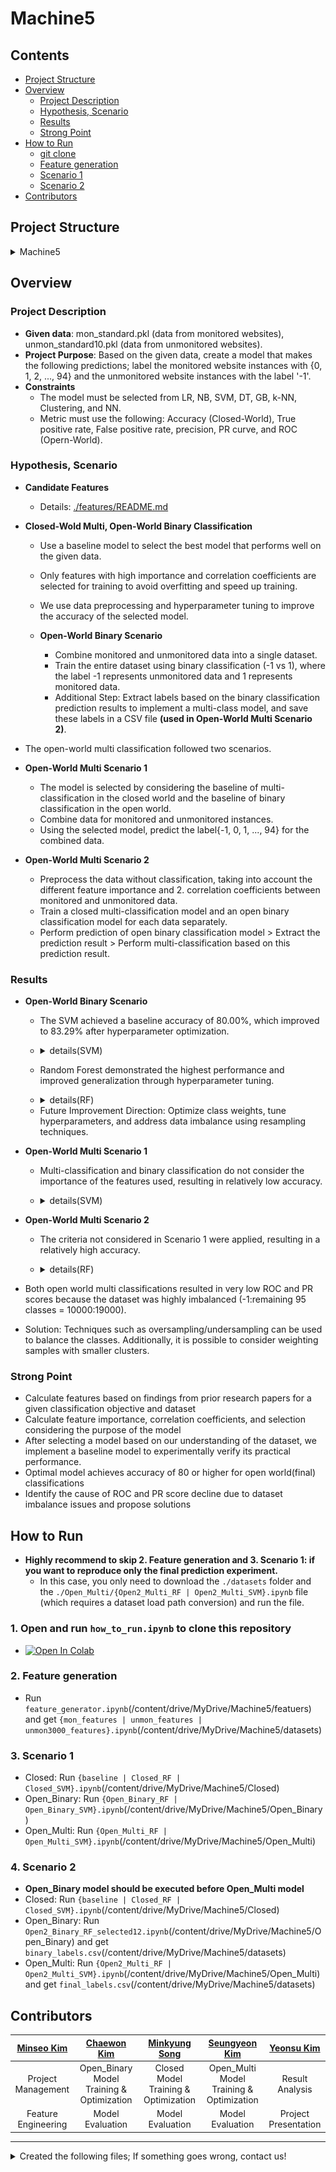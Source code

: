 # Machine5





## Contents
* [Project Structure](#project-structure)  
* [Overview](#overview)  
  * [Project Description](#project-description)  
  * [Hypothesis, Scenario](#hypothesis-scenario)  
  * [Results](#results)  
  * [Strong Point](#strong-point)  
* [How to Run](#how-to-run)   
  * [git clone](#1-open-and-run-how_to_runipynb-to-clone-this-repository)  
  * [Feature generation](#2-feature-generation)  
  * [Scenario 1](#3-scenario-1)  
  * [Scenario 2](#4-scenario-2)   
* [Contributors](#contributors)  





## Project Structure

<details>
<summary>Machine5</summary>
<div markdown="1">

  ```
📦Machine5
 ┣ 📂Closed
 ┃ ┣ 📜Closed_RF.ipynb
 ┃ ┣ 📜Closed_RF_old .ipynb
 ┃ ┣ 📜Closed_RF_selected10.ipynb
 ┃ ┣ 📜Closed_SVM.ipynb
 ┃ ┣ 📜Closed_SVM_old.ipynb
 ┃ ┗ 📜baseline.ipynb
 ┣ 📂Open_Binary
 ┃ ┣ 📂baseline
 ┃ ┃ ┗ 📜Open_Binary_KNN.ipynb
 ┃ ┣ 📜Open2_Binary_RF_selected12.ipynb
 ┃ ┣ 📜Open2_Binary_RF_selected6.ipynb
 ┃ ┣ 📜Open_Binary_RF.ipynb
 ┃ ┗ 📜Open_Binary_SVM.ipynb
 ┣ 📂Open_Multi
 ┃ ┣ 📜Open2_Multi_RF.ipynb
 ┃ ┣ 📜Open2_Multi_SVM.ipynb
 ┃ ┣ 📜Open_Multi_RF.ipynb
 ┃ ┗ 📜Open_Multi_SVM.ipynb
 ┣ 📂datasets
 ┃ ┣ 📜binary_labels.csv
 ┃ ┣ 📜final_labels.csv
 ┃ ┣ 📜mon_features.csv
 ┃ ┣ 📜mon_features_old.csv
 ┃ ┣ 📜mon_labels.csv
 ┃ ┣ 📜unmon3000_features.csv
 ┃ ┣ 📜unmon3000_features_old.csv
 ┃ ┣ 📜unmon_features.csv
 ┃ ┗ 📜unmon_features_old.csv
 ┣ 📂features
 ┃ ┣ 📂feature_information
 ┃ ┃ ┣ 📜combined_feature_information.ipynb
 ┃ ┃ ┣ 📜comimage.png
 ┃ ┃ ┣ 📜comimage2.png
 ┃ ┃ ┣ 📜mon_feature_information.ipynb
 ┃ ┃ ┣ 📜monimage.png
 ┃ ┃ ┣ 📜monimage2.png
 ┃ ┃ ┣ 📜unmon_feature_information.ipynb
 ┃ ┃ ┗ 📜unmonimage.png
 ┃ ┣ 📂original_datasets
 ┃ ┃ ┣ 📜mon_standard.pkl
 ┃ ┃ ┣ 📜unmon_standard10.pkl
 ┃ ┃ ┗ 📜unmon_standard10_3000.pkl
 ┃ ┣ 📜README.md
 ┃ ┗ 📜feature_generator.ipynb
 ┣ 📜README.md
 ┣ 📜Scenario1_SVM.png
 ┣ 📜Scenario2_RF.png
 ┣ 📜Scenario2_RF_2.png
 ┗ 📜how_to_run.ipynb
  ```
</div>
</details>





## Overview
### Project Description
* **Given data**: mon_standard.pkl (data from monitored websites), unmon_standard10.pkl (data from unmonitored websites).
* **Project Purpose**: Based on the given data, create a model that makes the following predictions; label the monitored website instances with {0, 1, 2, ..., 94} and the unmonitored website instances with the label '-1'.
* **Constraints**
  * The model must be selected from LR, NB, SVM, DT, GB, k-NN, Clustering, and NN.
  * Metric must use the following: Accuracy (Closed-World), True positive rate, False positive rate, precision, PR curve, and ROC (Opern-World).


### Hypothesis, Scenario
  * **Candidate Features** 
    * Details: [./features/README.md](https://github.com/440g/Machine5/blob/main/features/README.md)

  * **Closed-Wold Multi, Open-World Binary Classification**
    * Use a baseline model to select the best model that performs well on the given data.
    * Only features with high importance and correlation coefficients are selected for training to avoid overfitting and speed up training.
    * We use data preprocessing and hyperparameter tuning to improve the accuracy of the selected model.
   
    * **Open-World Binary Scenario**
      * Combine monitored and unmonitored data into a single dataset.
      * Train the entire dataset using binary classification (-1 vs 1), where the label -1 represents unmonitored data and 1 represents monitored data.
      * Additional Step: Extract labels based on the binary classification prediction results to implement a multi-class model, and save these labels in a CSV file **(used in Open-World Multi Scenario 2)**.    

  * The open-world multi classification followed two scenarios.

  * **Open-World Multi Scenario 1**  
    * The model is selected by considering the baseline of multi-classification in the closed world and the baseline of binary classification in the open world.
    * Combine data for monitored and unmonitored instances.
    * Using the selected model, predict the label{-1, 0, 1, ..., 94} for the combined data.

  * **Open-World Multi Scenario 2**  
    * Preprocess the data without classification, taking into account the different feature importance and 2. correlation coefficients between monitored and unmonitored data.
    * Train a closed multi-classification model and an open binary classification model for each data separately.
    * Perform prediction of open binary classification model > Extract the prediction result > Perform multi-classification based on this prediction result.  

### Results

  * **Open-World Binary Scenario**
    * The SVM achieved a baseline accuracy of 80.00%, which improved to 83.29% after hyperparameter optimization.
    * <details>
      <summary>details(SVM)</summary>
     
      - The optimized model showed excellent balance with a PR curve of 90.99% and an ROC curve of 80.32%, minimizing false negatives with a recall of 89.81%.
      <img width="947" alt="image" src="https://github.com/user-attachments/assets/9aea6302-6135-4f81-a6b9-55d49d84c1c4">
    </details>
    
    * Random Forest demonstrated the highest performance and improved generalization through hyperparameter tuning.
    * <details>
      <summary>details(RF)</summary>

      - The baseline accuracy of Random Forest was 84.72%, which was adjusted to 82.12% after tuning.
      - The tuning focused on reducing overfitting and addressing data imbalance by limiting `max_depth` and `max_leaf_nodes` and applying `class_weight='balanced'`.
      - Although accuracy and ROC-AUC decreased to 82.12% and 81.74%, respectively, the model's generalization performance improved.
      - PR-AUC remained high at 91.91%, and precision was maintained at 89.53%, effectively minimizing false positives and achieving balanced performance.

      <img width="919" alt="rf" src="https://github.com/user-attachments/assets/313a6a5a-f9fe-4dce-b04d-6741ec4c5deb">
    </details>

    * Future Improvement Direction:
Optimize class weights, tune hyperparameters, and address data imbalance using resampling techniques.



  * **Open-World Multi Scenario 1**  
    * Multi-classification and binary classification do not consider the importance of the features used, resulting in relatively low accuracy.
    * <details>
      <summary>details(SVM)</summary>
      <div markdown="1">

        Accuracy (Tuned Model): 0.6993    
        Precision: 0.6993  
        Recall: 0.6254  
        Confusion Matrix (Tuned Model):  
        [[1686    3    3 ...    1    0    4]  
        [   7   16    0 ...    0    0    2]  
        [  10    0   31 ...    0    0    0]  
        ...  
        [  14    0    1 ...   17    0    0]  
        [   2    0    0 ...    0   35    0]  
        [   6    0    0 ...    1    0   25]]

        ROC AUC: 0.4105  
        PR AUC: 0.0071  
        ![alt text](Scenario1_SVM.png)
      </div>
      </details>  
    
  * **Open-World Multi Scenario 2**  
    * The criteria not considered in Scenario 1 were applied, resulting in a relatively high accuracy. 
    * <details>
      <summary>details(RF)</summary>
      <div markdown="1">

      Accuracy: 0.8136  
      Precision: 0.8657  
      Recall: 0.7885  
      Confusion Matrix:
      ![alt text](Scenario2_RF.png)

      ROC AUC: 0.3905  
      Model PR AUC: 0.0054  
      ![alt text](Scenario2_RF_2.png)
      </div>
      </details>  
    
  * Both open world multi classifications resulted in very low ROC and PR scores because the dataset was highly imbalanced (-1:remaining 95 classes = 10000:19000). 

  * Solution: Techniques such as oversampling/undersampling can be used to balance the classes. Additionally, it is possible to consider weighting samples with smaller clusters.

### Strong Point
  * Calculate features based on findings from prior research papers for a given classification objective and dataset   
  * Calculate feature importance, correlation coefficients, and selection considering the purpose of the model  
  * After selecting a model based on our understanding of the dataset, we implement a baseline model to experimentally verify its practical performance.  
  * Optimal model achieves accuracy of 80 or higher for open world(final) classifications  
  * Identify the cause of ROC and PR score decline due to dataset imbalance issues and propose solutions  







## How to Run 
  * **Highly recommend to skip 2. Feature generation and 3. Scenario 1: if you want to reproduce only the final prediction experiment.**
    * In this case, you only need to download the `./datasets` folder and the `./Open_Multi/{Open2_Multi_RF | Open2_Multi_SVM}.ipynb` file (which requires a dataset load path conversion) and run the file.
### 1. Open and run `how_to_run.ipynb` to clone this repository
  * <a href="https://colab.research.google.com/github/440g/Machine5/blob/main/how_to_run.ipynb" target="_parent"><img src="https://colab.research.google.com/assets/colab-badge.svg" alt="Open In Colab"/></a>

### 2. Feature generation
  * Run `feature_generator.ipynb`(/content/drive/MyDrive/Machine5/featuers) and get `{mon_features | unmon_features | unmon3000_features}.ipynb`(/content/drive/MyDrive/Machine5/datasets)

### 3. Scenario 1
  * Closed: Run `{baseline | Closed_RF | Closed_SVM}.ipynb`(/content/drive/MyDrive/Machine5/Closed) 
  * Open_Binary: Run `{Open_Binary_RF | Open_Binary_SVM}.ipynb`(/content/drive/MyDrive/Machine5/Open_Binary)
  * Open_Multi: Run `{Open_Multi_RF | Open_Multi_SVM}.ipynb`(/content/drive/MyDrive/Machine5/Open_Multi)

### 4. Scenario 2
  * **Open_Binary model should be executed before Open_Multi model**
  * Closed: Run `{baseline | Closed_RF | Closed_SVM}.ipynb`(/content/drive/MyDrive/Machine5/Closed)
  * Open_Binary: Run `Open2_Binary_RF_selected12.ipynb`(/content/drive/MyDrive/Machine5/Open_Binary) and get `binary_labels.csv`(/content/drive/MyDrive/Machine5/datasets)
  * Open_Multi: Run `{Open2_Multi_RF | Open2_Multi_SVM}.ipynb`(/content/drive/MyDrive/Machine5/Open_Multi) and get `final_labels.csv`(/content/drive/MyDrive/Machine5/datasets)





## Contributors
|[Minseo Kim](https://github.com/440g)|[Chaewon Kim](https://github.com/chaewonni)|[Minkyung Song](https://github.com/miikii41)|[Seungyeon Kim](https://github.com/bleuxsy)|[Yeonsu Kim](https://github.com/sooooscode)|
|:---:|:---:|:---:|:---:|:---:|
|Project Management|Open_Binary Model Training & Optimization|Closed Model Training & Optimization|Open_Multi Model Training & Optimization|Result Analysis|
|Feature Engineering|Model Evaluation|Model Evaluation|Model Evaluation|Project Presentation|
---
<details>
<summary>Created the following files; If something goes wrong, contact us!</summary>
<div markdown="1">

|All|[Open_Binary](https://github.com/440g/Machine5/tree/main/Open_Binary)|[Closed](https://github.com/440g/Machine5/tree/main/Closed)|[Open_Multi](https://github.com/440g/Machine5/tree/main/Open_Multi)| -|
|:---:|:---:|:---:|:---:|:---:|
| [features](https://github.com/440g/Machine5/tree/main/features)| [Open_Binary/baseline](https://github.com/440g/Machine5/tree/main/Open_Binary/baseline)| Closed_RF_old.ipynb| Open_Multi_RF.ipynb|  |
| Closed/{baseline, Closed_RF, Closed_RF_selected10}.ipynb| Open_Binary_RF.ipynb| Closed_SVM_old.ipynb| Open_Multi_SVM.ipynb|  |
| Open_Binary/{Open2_Binary_RF_selected6, Open2_Binary_RF_selected12}.ipynb| Open_Binary_SVM.ipynb| Closed_RF.ipynb | Open2_Multi_SVM.ipynb |  |
| Open2_Multi_RF.ipynb| Open_Binary_KNN.ipynb| Closed_SVM.ipynb |  |  |

</div>
</details>
